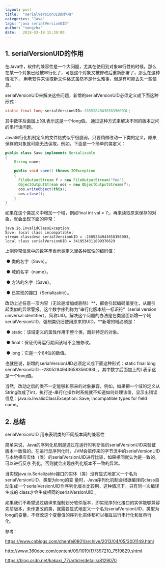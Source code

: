 ```yaml
---
layout: post
title:  "serialVersionUID的作用"
categories: "Java"
tags: "java serialVersionUID"
author: "songzhx"
date:   2019-03-19 15:30:00
---
```


## 1. serialVersionUID的作用

 在Java中，软件的兼容性是一个大问题，尤其在使用到对象串行性的时候，那么在某一个对象已经被串行化了，可是这个对象又被修改后重新部署了，那么在这种情况下， 用老软件来读取新文件格式虽然不是什么难事，但是有可能丢失一些信息。

 serialVersionUID来解决这些问题，新增的serialVersionUID必须定义成下面这种形式：

```java
static final long serialVersionUID=-2805284943658356093L;
```

其中数字后面加上的L表示这是一个long值。 通过这种方式来解决不同的版本之间的串行话问题。

​     Java串行化机制定义的文件格式似乎很脆弱，只要稍微改动一下类的定义，原来保存的对象就可能无法读取。例如，下面是一个简单的类定义： 

```java
public class Save implements Serializable
{
    String name;

    public void save() throws IOException
    {
      FileOutputStream f = new FileOutputStream("foo");
      ObjectOutputStream oos = new ObjectOutputStream(f);
      oos.writeObject(this);
      oos.close();
    }
}
```


如果在这个类定义中增加一个域，例如final int val = 7;，再来读取原来保存的对象，就会出现下面的异常： 

```
java.io.InvalidClassException:
Save; local class incompatible:
stream classdesc serialVersionUID = -2805284943658356093,
local class serialVersionUID = 3419534311899376629
```


上例异常信息中的数字串表示类定义里各种属性的编码值： 

​	● 类的名字（Save）。 

​	● 域的名字（name）。 

​	● 方法的名字（Save）。 

​	● 已实现的接口（Serializable）。 

改动上述任意一项内容（无论是增加或删除）**，都会引起编码值变化，从而引起类似的异常警报。这个数字序列称为“串行化版本统一标识符”（serial version universal identifier），简称UID。解决这个问题的办法是在类里面新增一个域serialVersionUID，强制类仍旧使用原来的UID。**新增的域必须是： 

​	● static：该域定义的属性作用于整个类，而非特定的对象。 

​	● final：保证代码运行期间该域不会被修改。 

​	● long：它是一个64位的数值。 

也就是说，新增的serialVersionUID必须定义成下面这种形式：static final long serialVersionUID=-2805284943658356093L;。其中数字后面加上的L表示这是一个long值。 

当然，改动之后的类不一定能够和原来的对象兼容。例如，如果把一个域的定义从String改成了int，执行逆-串行化操作时系统就不知道如何处理该值，显示出错误信息：java.io.InvalidClassException: Save; incompatible types for field name。



## 2. 总结

serialVersionUID 用来表明类的不同版本间的兼容性 

简单来说，Java的序列化机制是通过在运行时判断类的serialVersionUID来验证版本一致性的。在进行反序列化时，JVM会把传来的字节流中的serialVersionUID与本地相应实体（类）的serialVersionUID进行比较，如果相同就认为是一致的，可以进行反序 列化，否则就会出现序列化版本不一致的异常。 

当实现java.io.Serializable接口的实体（类）没有显式地定义一个名为serialVersionUID，类型为long的变 量时，Java序列化机制会根据编译的class自动生成一个serialVersionUID作序列化版本比较用，这种情况下，只有同一次编译生成的 class才会生成相同的serialVersionUID 。 

如果我们不希望通过编译来强制划分软件版本，即实现序列化接口的实体能够兼容先前版本，未作更改的类，就需要显式地定义一个名为serialVersionUID，类型为long的变量，不修改这个变量值的序列化实体都可以相互进行串行化和反串行化。       

参考：

https://www.cnblogs.com/chenfei0801/archive/2013/04/05/3001149.html

<http://www.360doc.com/content/09/1019/17/397210_7519829.shtml>

https://blog.csdn.net/kakaxi_77/article/details/8129070